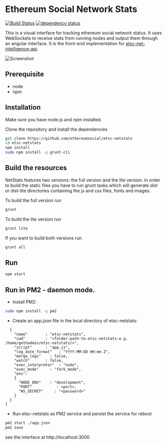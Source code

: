 Ethereum Social Network Stats
============
[![Build Status][travis-image]][travis-url] [![dependency status][dep-image]][dep-url]

This is a visual interface for tracking ethereum social network status. It uses WebSockets to receive stats from running nodes and output them through an angular interface. It is the front-end implementation for [etsc-net-intelligence-api](https://github.com/ethereumsocial/etsc-net-intelligence-api).

![Screenshot](https://raw.githubusercontent.com/cubedro/eth-netstats/master/src/images/screenshot.jpg?v=0.0.6 "Screenshot")

## Prerequisite

* node
* npm

## Installation

Make sure you have node.js and npm installed.

Clone the repository and install the dependencies

```bash
git clone https://github.com/ethereumsocial/etsc-netstats
cd etsc-netstats
npm install
sudo npm install -g grunt-cli
```

## Build the resources

NetStats features two versions: the full version and the lite version. In order to build the static files you have to run grunt tasks which will generate dist or dist-lite directories containing the js and css files, fonts and images.


To build the full version run
```bash
grunt
```

To build the lite version run
```bash
grunt lite
```

If you want to build both versions run
```bash
grunt all
```

## Run

```bash
npm start
```

## Run in PM2 - daemon mode.

* Install PM2:
```bash
sudo npm install -g pm2
```

* Create an app.json file in the local directory of etsc-netstats:
```json[
  {
    "name"        : "etsc-netstats",
    "cwd"         : "<folder-path-to-etsc-netstats-e.g. /home/gethadmin/etsc-netstats/>",
    "script"      : "app.js",
    "log_date_format"   : "YYYY-MM-DD HH:mm Z",
    "merge_logs"    : false,
    "watch"       : false,
    "exec_interpreter"  : "node",
    "exec_mode"     : "fork_mode",
    "env":
    {
      "NODE_ENV"    : "development",
      "PORT"           : <port>,
      "WS_SECRET"     : "<password>"
    }
  }
]
```

* Run etsc-netstats as PM2 service and persist the service for reboot
```bash
pm2 start ./app.json
pm2 save
```

see the interface at http://localhost:3000

[travis-image]: https://travis-ci.org/ethereumsocial/etsc-netstats.svg
[travis-url]: https://travis-ci.org/ethereumsocial/etsc-netstats
[dep-image]: https://david-dm.org/ethereumsocial/etsc-netstats.svg
[dep-url]: https://david-dm.org/ethereumsocial/etsc-netstats
